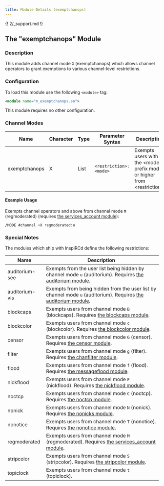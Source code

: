 ```yaml
---
title: Module Details (exemptchanops)
---
```


{! 2/_support.md !}

## The "exemptchanops" Module

### Description

This module adds channel mode `X` (exemptchanops) which allows channel operators to grant exemptions to various channel-level restrictions.

### Configuration

To load this module use the following `<module>` tag:

```xml
<module name="m_exemptchanops.so">
```

This module requires no other configuration.

### Channel Modes

Name          | Character | Type | Parameter Syntax       | Description
------------- | --------- | ---- | ---------------------- | -----------
exemptchanops | X         | List | `<restriction>:<mode>` | Exempts users with the &lt;mode&gt; prefix mode or higher from &lt;restriction&gt;.

#### Example Usage

Exempts channel operators and above from channel mode `M` (regmoderated) (requires [the services_account module](/2/modules/services_account)):

```plaintext
/MODE #channel +X regmoderated:o
```

### Special Notes

The modules which ship with InspIRCd define the following restrictions:

Name           | Description
-------------- | -----------
auditorium-see | Exempts from the user list being hidden by channel mode `u` (auditorium). Requires [the auditorium module](/2/modules/auditorium).
auditorium-vis | Exempts from being hidden from the user list by channel mode `u` (auditorium). Requires [the auditorium module](/2/modules/auditorium).
blockcaps      | Exempts users from channel mode `B` (blockcaps). Requires [the blockcaps module](/2/modules/blockcaps).
blockcolor     | Exempts users from channel mode `c` (blockcolor). Requires [the blockcolor module](/2/modules/blockcolor).
censor         | Exempts users from channel mode `G` (censor). Requires [the censor module](/2/modules/censor).
filter         | Exempts users from channel mode `g` (filter). Requires [the chanfilter module](/2/modules/chanfilter).
flood          | Exempts users from channel mode `f` (flood). Requires [the messageflood module](/2/modules/messageflood).
nickflood      | Exempts users from channel mode `F` (nickflood). Requires [the nickflood module](/2/modules/nickflood).
noctcp         | Exempts users from channel mode `C` (noctcp). Requires [the noctcp module](/2/modules/noctcp).
nonick         | Exempts users from channel mode `N` (nonick). Requires [the nonicks module](/2/modules/nonicks).
nonotice       | Exempts users from channel mode `T` (nonotice). Requires [the nonotice module](/2/modules/nonotice).
regmoderated   | Exempts users from channel mode `M` (regmoderated). Requires [the services_account module](/2/modules/services_account).
stripcolor     | Exempts users from channel mode `S` (stripcolor). Requires [the stripcolor module](/2/modules/stripcolor).
topiclock      | Exempts users from channel mode `t` (topiclock).
